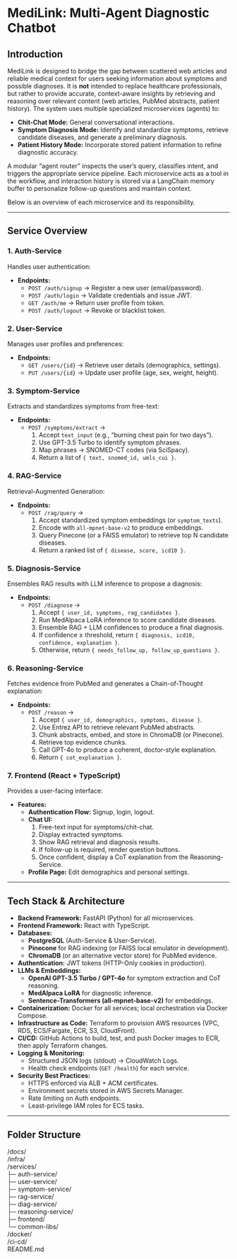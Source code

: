 # MediLink: Multi-Agent Diagnostic Chatbot

## Introduction
MediLink is designed to bridge the gap between scattered web articles and reliable medical context for users seeking information about symptoms and possible diagnoses. It is **not** intended to replace healthcare professionals, but rather to provide accurate, context-aware insights by retrieving and reasoning over relevant content (web articles, PubMed abstracts, patient history). The system uses multiple specialized microservices (agents) to:

- **Chit-Chat Mode:** General conversational interactions.  
- **Symptom Diagnosis Mode:** Identify and standardize symptoms, retrieve candidate diseases, and generate a preliminary diagnosis.  
- **Patient History Mode:** Incorporate stored patient information to refine diagnostic accuracy.

A modular “agent router” inspects the user’s query, classifies intent, and triggers the appropriate service pipeline. Each microservice acts as a tool in the workflow, and interaction history is stored via a LangChain memory buffer to personalize follow-up questions and maintain context.

Below is an overview of each microservice and its responsibility.

---

## Service Overview

### 1. Auth-Service  
Handles user authentication:  
- **Endpoints:**  
  - `POST /auth/signup` → Register a new user (email/password).  
  - `POST /auth/login` → Validate credentials and issue JWT.  
  - `GET /auth/me` → Return user profile from token.  
  - `POST /auth/logout` → Revoke or blacklist token.  

### 2. User-Service  
Manages user profiles and preferences:  
- **Endpoints:**  
  - `GET /users/{id}` → Retrieve user details (demographics, settings).  
  - `PUT /users/{id}` → Update user profile (age, sex, weight, height).  

### 3. Symptom-Service  
Extracts and standardizes symptoms from free-text:  
- **Endpoints:**  
  - `POST /symptoms/extract` →  
    1. Accept `text_input` (e.g., “burning chest pain for two days”).  
    2. Use GPT-3.5 Turbo to identify symptom phrases.  
    3. Map phrases → SNOMED-CT codes (via SciSpacy).  
    4. Return a list of `{ text, snomed_id, umls_cui }`.  

### 4. RAG-Service  
Retrieval-Augmented Generation:  
- **Endpoints:**  
  - `POST /rag/query` →  
    1. Accept standardized symptom embeddings (or `symptom_texts`).  
    2. Encode with `all-mpnet-base-v2` to produce embeddings.  
    3. Query Pinecone (or a FAISS emulator) to retrieve top N candidate diseases.  
    4. Return a ranked list of `{ disease, score, icd10 }`.  

### 5. Diagnosis-Service  
Ensembles RAG results with LLM inference to propose a diagnosis:  
- **Endpoints:**  
  - `POST /diagnose` →  
    1. Accept `{ user_id, symptoms, rag_candidates }`.  
    2. Run MedAlpaca LoRA inference to score candidate diseases.  
    3. Ensemble RAG + LLM confidences to produce a final diagnosis.  
    4. If confidence ≥ threshold, return `{ diagnosis, icd10, confidence, explanation }`.  
    5. Otherwise, return `{ needs_follow_up, follow_up_questions }`.  

### 6. Reasoning-Service  
Fetches evidence from PubMed and generates a Chain-of-Thought explanation:  
- **Endpoints:**  
  - `POST /reason` →  
    1. Accept `{ user_id, demographics, symptoms, disease }`.  
    2. Use Entrez API to retrieve relevant PubMed abstracts.  
    3. Chunk abstracts, embed, and store in ChromaDB (or Pinecone).  
    4. Retrieve top evidence chunks.  
    5. Call GPT-4o to produce a coherent, doctor-style explanation.  
    6. Return `{ cot_explanation }`.  

### 7. Frontend (React + TypeScript)  
Provides a user-facing interface:  
- **Features:**  
  - **Authentication Flow:** Signup, login, logout.  
  - **Chat UI:**  
    1. Free-text input for symptoms/chit-chat.  
    2. Display extracted symptoms.  
    3. Show RAG retrieval and diagnosis results.  
    4. If follow-up is required, render question buttons.  
    5. Once confident, display a CoT explanation from the Reasoning-Service.  
  - **Profile Page:** Edit demographics and personal settings.  

---

## Tech Stack & Architecture

- **Backend Framework:** FastAPI (Python) for all microservices.  
- **Frontend Framework:** React with TypeScript.  
- **Databases:**  
  - **PostgreSQL** (Auth-Service & User-Service).  
  - **Pinecone** for RAG indexing (or FAISS local emulator in development).  
  - **ChromaDB** (or an alternative vector store) for PubMed evidence.  
- **Authentication:** JWT tokens (HTTP-Only cookies in production).  
- **LLMs & Embeddings:**  
  - **OpenAI GPT-3.5 Turbo / GPT-4o** for symptom extraction and CoT reasoning.  
  - **MedAlpaca LoRA** for diagnostic inference.  
  - **Sentence-Transformers (all-mpnet-base-v2)** for embeddings.  
- **Containerization:** Docker for all services; local orchestration via Docker Compose.  
- **Infrastructure as Code:** Terraform to provision AWS resources (VPC, RDS, ECS/Fargate, ECR, S3, CloudFront).  
- **CI/CD:** GitHub Actions to build, test, and push Docker images to ECR, then apply Terraform changes.  
- **Logging & Monitoring:**  
  - Structured JSON logs (stdout) → CloudWatch Logs.  
  - Health check endpoints (`GET /health`) for each service.  
- **Security Best Practices:**  
  - HTTPS enforced via ALB + ACM certificates.  
  - Environment secrets stored in AWS Secrets Manager.  
  - Rate limiting on Auth endpoints.  
  - Least-privilege IAM roles for ECS tasks.  

---

## Folder Structure
/docs/  
/infra/  
/services/  
  ├─ auth-service/  
  ├─ user-service/  
  ├─ symptom-service/  
  ├─ rag-service/  
  ├─ diag-service/  
  ├─ reasoning-service/  
  ├─ frontend/  
  └─ common-libs/  
/docker/  
/ci-cd/  
README.md  
